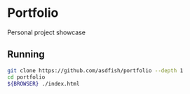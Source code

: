 # Portfolio
Personal project showcase

## Running
~~~sh
git clone https://github.com/asdfish/portfolio --depth 1
cd portfolio
${BROWSER} ./index.html
~~~
